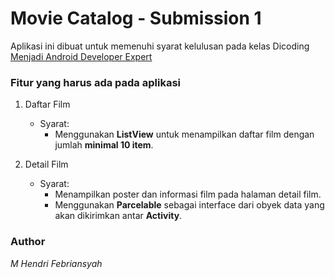 # Movie Catalog - Submission 1

Aplikasi ini dibuat untuk memenuhi syarat kelulusan pada kelas Dicoding [Menjadi Android Developer Expert](https://www.dicoding.com/academies/14)

### Fitur yang harus ada pada aplikasi

1. Daftar Film
    * Syarat:
        * Menggunakan **ListView** untuk menampilkan daftar film dengan jumlah **minimal 10 item**.
    
2. Detail Film
    * Syarat: 
        * Menampilkan poster dan informasi film pada halaman detail film.
        * Menggunakan **Parcelable** sebagai interface dari obyek data yang akan dikirimkan antar **Activity**.
		
### Author
_M Hendri Febriansyah_